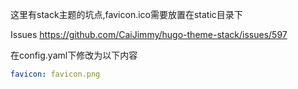  这里有stack主题的坑点,favicon.ico需要放置在static目录下

Issues https://github.com/CaiJimmy/hugo-theme-stack/issues/597

在config.yaml下修改为以下内容

```yaml
favicon: favicon.png
```

